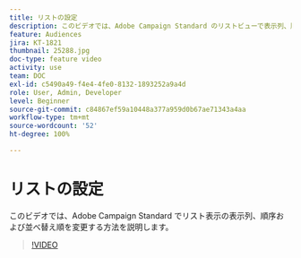 ```yaml
---
title: リストの設定
description: このビデオでは、Adobe Campaign Standard のリストビューで表示列、順序および並べ替え順を変更する方法について説明します。
feature: Audiences
jira: KT-1821
thumbnail: 25288.jpg
doc-type: feature video
activity: use
team: DOC
exl-id: c5490a49-f4e4-4fe0-8132-1893252a9a4d
role: User, Admin, Developer
level: Beginner
source-git-commit: c84867ef59a10448a377a959d0b67ae71343a4aa
workflow-type: tm+mt
source-wordcount: '52'
ht-degree: 100%

---
```


# リストの設定

このビデオでは、Adobe Campaign Standard でリスト表示の表示列、順序および並べ替え順を変更する方法を説明します。

>[!VIDEO](https://video.tv.adobe.com/v/25288/?quality=12&learn=on)
